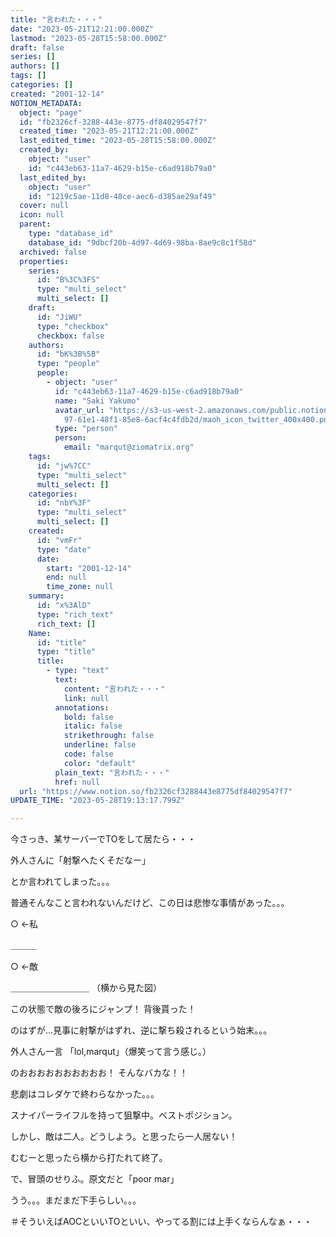```yaml
---
title: "言われた・・・"
date: "2023-05-21T12:21:00.000Z"
lastmod: "2023-05-28T15:58:00.000Z"
draft: false
series: []
authors: []
tags: []
categories: []
created: "2001-12-14"
NOTION_METADATA:
  object: "page"
  id: "fb2326cf-3288-443e-8775-df84029547f7"
  created_time: "2023-05-21T12:21:00.000Z"
  last_edited_time: "2023-05-28T15:58:00.000Z"
  created_by:
    object: "user"
    id: "c443eb63-11a7-4629-b15e-c6ad918b79a0"
  last_edited_by:
    object: "user"
    id: "1219c5ae-11d8-48ce-aec6-d385ae29af49"
  cover: null
  icon: null
  parent:
    type: "database_id"
    database_id: "9dbcf20b-4d97-4d69-98ba-8ae9c8c1f58d"
  archived: false
  properties:
    series:
      id: "B%3C%3FS"
      type: "multi_select"
      multi_select: []
    draft:
      id: "JiWU"
      type: "checkbox"
      checkbox: false
    authors:
      id: "bK%3B%5B"
      type: "people"
      people:
        - object: "user"
          id: "c443eb63-11a7-4629-b15e-c6ad918b79a0"
          name: "Saki Yakumo"
          avatar_url: "https://s3-us-west-2.amazonaws.com/public.notion-static.com/3ad1c4\
            97-61e1-48f1-85e8-6acf4c4fdb2d/maoh_icon_twitter_400x400.png"
          type: "person"
          person:
            email: "marqut@ziomatrix.org"
    tags:
      id: "jw%7CC"
      type: "multi_select"
      multi_select: []
    categories:
      id: "nbY%3F"
      type: "multi_select"
      multi_select: []
    created:
      id: "vmFr"
      type: "date"
      date:
        start: "2001-12-14"
        end: null
        time_zone: null
    summary:
      id: "x%3AlD"
      type: "rich_text"
      rich_text: []
    Name:
      id: "title"
      type: "title"
      title:
        - type: "text"
          text:
            content: "言われた・・・"
            link: null
          annotations:
            bold: false
            italic: false
            strikethrough: false
            underline: false
            code: false
            color: "default"
          plain_text: "言われた・・・"
          href: null
  url: "https://www.notion.so/fb2326cf3288443e8775df84029547f7"
UPDATE_TIME: "2023-05-28T19:13:17.799Z"

---
```

<link rel="stylesheet" href="https://cdn.jsdelivr.net/npm/katex@0.16.2/dist/katex.min.css" integrity="sha384-bYdxxUwYipFNohQlHt0bjN/LCpueqWz13HufFEV1SUatKs1cm4L6fFgCi1jT643X" crossorigin="anonymous">


今さっき、某サーバーでTOをして居たら・・・


外人さんに「射撃へたくそだなー」


とか言われてしまった。。。


普通そんなこと言われないんだけど、この日は悲惨な事情があった。。。


○ ←私


＿＿＿


○ ←敵


＿＿＿＿＿＿＿＿＿ （横から見た図）


この状態で敵の後ろにジャンプ！ 背後貰った！


のはずが…見事に射撃がはずれ、逆に撃ち殺されるという始末。。。


外人さん一言 「lol,marqut」（爆笑って言う感じ。）


のおおおおおおおおおお！ そんなバカな！！


悲劇はコレダケで終わらなかった。。。


スナイパーライフルを持って狙撃中。ベストポジション。


しかし、敵は二人。どうしよう。と思ったら一人居ない！


むむーと思ったら横から打たれて終了。


で、冒頭のせりふ。原文だと「poor mar」


うう。。。まだまだ下手らしい。。。


＃そういえばAOCといいTOといい、やってる割には上手くならんなぁ・・・


